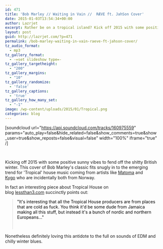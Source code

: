 ```yaml
---
id: 471
title: 'Bob Marley // Waiting in Vain //  RÆVE ft. JahSon Cover'
date: 2015-01-03T13:54:34+00:00
author: Lazrjet
excerpt: Rather be on a tropical island? Kick off 2015 with some positive sunny vibes to fend off the shitty British winter...
layout: post
guid: http://lazrjet.com/?p=471
permalink: /bob-marley-waiting-in-vain-raeve-ft-jahson-cover/
tz_audio_format:
  - mp3
tz_gallery_format:
  - -=set slideshow type=-
tz_gallery_targetheight:
  - "200"
tz_gallery_margins:
  - "10"
tz_gallery_randomize:
  - 'false'
tz_gallery_captions:
  - 'true'
tz_gallery_how_many_set:
  - "-1"
image: /wp-content/uploads/2015/01/Tropical.png
categories: blog
---
```

[soundcloud url="https://api.soundcloud.com/tracks/160975559" params="auto_play=false&amp;hide_related=false&amp;show_comments=true&amp;show_user=true&amp;show_reposts=false&amp;visual=false" width="100%" iframe="true" /]

&nbsp;

Kicking off 2015 with some positive sunny vibes to fend off the shitty British winter. This cover of Bob Marley's classic fits snugly in to the emerging trend for 'Tropical' house music coming from artists like <a title="Matoma" href="https://soundcloud.com/matoma-official" target="_blank">Matoma</a> and <a title="Kygo" href="https://soundcloud.com/kygo" target="_blank">Kygo</a> who are incidentally both from Norway.

In fact an interesting piece about Tropical House on blog <a title="lessthan3.com Tropical House Explained" href="http://blog.lessthan3.com/2014/11/tropical-house-explained/" target="_blank">lessthan3.com</a> succinctly points out:
<blockquote><span style="color: #000000;">"It's interesting that all the Tropical House producers are from places that are cold as fuck. You think it'd be some dude from Jamaica making all this stuff, but instead it's a bunch of nordic and northern Europeans..."</span>

&nbsp;</blockquote>
Nonetheless definitely loving this antidote to the full on sounds of EDM and chilly winter blues.